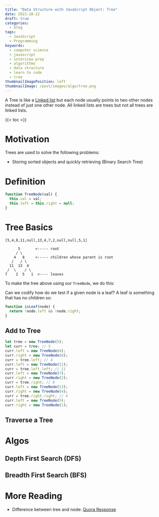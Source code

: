 ```yaml
---
title: "Data Structure with JavaScript Object: Tree"
date: 2023-10-22
draft: true
categories:
  - blog
tags:
  - JavaScript
  - Programming
keywords:
  - computer science
  - javascript
  - interview prep
  - algorithms
  - data structure
  - learn to code
  - tree
thumbnailImagePosition: left
thumbnailImage: /post/images/algo/tree.png
---
```


A Tree is like a [Linked list](/data-structure-with-javascript-object-linked-list/) but each node usually points to two other nodes instead of just one other node. All linked lists are trees but not all trees are linked lists.

<!--more-->

{{< toc >}}

# Motivation

Trees are used to solve the following problems:

- Storing sorted objects and quickly retrieving (Binary Search Tree)

# Definition

```javascript
function TreeNode(val) {
  this.val = val;
  this.left = this.right = null;
}
```

# Tree Basics

```
[5,4,8,11,null,13,4,7,2,null,null,5,1]

      5       <----- root
     / \
    4   8     <----- children whose parent is root
   /   / \
  11  13  4
 /  \    / \
7    2  5   1  <---- leaves
```

To make the tree above using our `TreeNode`, we do this:

Can we codify how do we test if a given node is a leaf? A leaf is something that has no children so:

```javascript
function isLeaf(node) {
  return !node.left && !node.right;
}
```

## Add to Tree

```javascript
let tree = new TreeNode(5);
let curr = tree; // 5
curr.left = new TreeNode(4);
curr.right = new TreeNode(8);
curr = tree.left; // 4
curr.left = new TreeNode(11);
curr = tree.left.left; // 11
curr.left = new TreeNode(7);
curr.right = new TreeNode(2);
curr = tree.right; // 8
curr.left = new TreeNode(13);
curr.right = new TreeNode(4);
curr = tree.right.right; // 4
curr.left = new TreeNode(5);
curr.right = new TreeNode(1);
```

## Traverse a Tree

# Algos

## Depth First Search (DFS)

## Breadth First Search (BFS)

# More Reading

- Difference between tree and node: [Quora Response](https://www.quora.com/What-is-the-difference-between-Binary-Tree-and-Linked-Lists)
